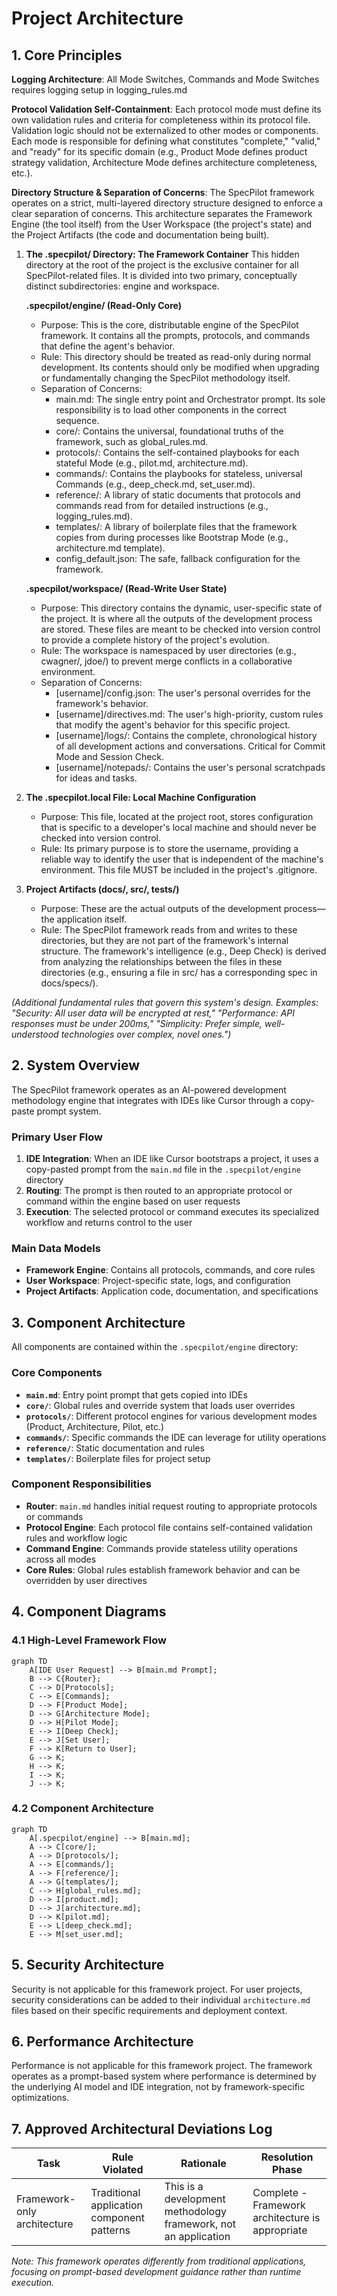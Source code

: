 # Project Architecture

## 1. Core Principles

**Logging Architecture**: All Mode Switches, Commands and Mode Switches requires logging setup in logging_rules.md

**Protocol Validation Self-Containment**: Each protocol mode must define its own validation rules and criteria for completeness within its protocol file. Validation logic should not be externalized to other modes or components. Each mode is responsible for defining what constitutes "complete," "valid," and "ready" for its specific domain (e.g., Product Mode defines product strategy validation, Architecture Mode defines architecture completeness, etc.).

**Directory Structure & Separation of Concerns**: The SpecPilot framework operates on a strict, multi-layered directory structure designed to enforce a clear separation of concerns. This architecture separates the Framework Engine (the tool itself) from the User Workspace (the project's state) and the Project Artifacts (the code and documentation being built).

1. **The .specpilot/ Directory: The Framework Container**
   This hidden directory at the root of the project is the exclusive container for all SpecPilot-related files. It is divided into two primary, conceptually distinct subdirectories: engine and workspace.

   **.specpilot/engine/ (Read-Only Core)**
   - Purpose: This is the core, distributable engine of the SpecPilot framework. It contains all the prompts, protocols, and commands that define the agent's behavior.
   - Rule: This directory should be treated as read-only during normal development. Its contents should only be modified when upgrading or fundamentally changing the SpecPilot methodology itself.
   - Separation of Concerns:
     - main.md: The single entry point and Orchestrator prompt. Its sole responsibility is to load other components in the correct sequence.
     - core/: Contains the universal, foundational truths of the framework, such as global_rules.md.
     - protocols/: Contains the self-contained playbooks for each stateful Mode (e.g., pilot.md, architecture.md).
     - commands/: Contains the playbooks for stateless, universal Commands (e.g., deep_check.md, set_user.md).
     - reference/: A library of static documents that protocols and commands read from for detailed instructions (e.g., logging_rules.md).
     - templates/: A library of boilerplate files that the framework copies from during processes like Bootstrap Mode (e.g., architecture.md template).
     - config_default.json: The safe, fallback configuration for the framework.

   **.specpilot/workspace/ (Read-Write User State)**
   - Purpose: This directory contains the dynamic, user-specific state of the project. It is where all the outputs of the development process are stored. These files are meant to be checked into version control to provide a complete history of the project's evolution.
   - Rule: The workspace is namespaced by user directories (e.g., cwagner/, jdoe/) to prevent merge conflicts in a collaborative environment.
   - Separation of Concerns:
     - [username]/config.json: The user's personal overrides for the framework's behavior.
     - [username]/directives.md: The user's high-priority, custom rules that modify the agent's behavior for this specific project.
     - [username]/logs/: Contains the complete, chronological history of all development actions and conversations. Critical for Commit Mode and Session Check.
     - [username]/notepads/: Contains the user's personal scratchpads for ideas and tasks.

2. **The .specpilot.local File: Local Machine Configuration**
   - Purpose: This file, located at the project root, stores configuration that is specific to a developer's local machine and should never be checked into version control.
   - Rule: Its primary purpose is to store the username, providing a reliable way to identify the user that is independent of the machine's environment. This file MUST be included in the project's .gitignore.

3. **Project Artifacts (docs/, src/, tests/)**
   - Purpose: These are the actual outputs of the development process—the application itself.
   - Rule: The SpecPilot framework reads from and writes to these directories, but they are not part of the framework's internal structure. The framework's intelligence (e.g., Deep Check) is derived from analyzing the relationships between the files in these directories (e.g., ensuring a file in src/ has a corresponding spec in docs/specs/).

*(Additional fundamental rules that govern this system's design. Examples: "Security: All user data will be encrypted at rest," "Performance: API responses must be under 200ms," "Simplicity: Prefer simple, well-understood technologies over complex, novel ones.")*

## 2. System Overview

The SpecPilot framework operates as an AI-powered development methodology engine that integrates with IDEs like Cursor through a copy-paste prompt system.

### Primary User Flow
1. **IDE Integration**: When an IDE like Cursor bootstraps a project, it uses a copy-pasted prompt from the `main.md` file in the `.specpilot/engine` directory
2. **Routing**: The prompt is then routed to an appropriate protocol or command within the engine based on user requests
3. **Execution**: The selected protocol or command executes its specialized workflow and returns control to the user

### Main Data Models
- **Framework Engine**: Contains all protocols, commands, and core rules
- **User Workspace**: Project-specific state, logs, and configuration
- **Project Artifacts**: Application code, documentation, and specifications

## 3. Component Architecture

All components are contained within the `.specpilot/engine` directory:

### Core Components
- **`main.md`**: Entry point prompt that gets copied into IDEs
- **`core/`**: Global rules and override system that loads user overrides
- **`protocols/`**: Different protocol engines for various development modes (Product, Architecture, Pilot, etc.)
- **`commands/`**: Specific commands the IDE can leverage for utility operations
- **`reference/`**: Static documentation and rules
- **`templates/`**: Boilerplate files for project setup

### Component Responsibilities
- **Router**: `main.md` handles initial request routing to appropriate protocols or commands
- **Protocol Engine**: Each protocol file contains self-contained validation rules and workflow logic
- **Command Engine**: Commands provide stateless utility operations across all modes
- **Core Rules**: Global rules establish framework behavior and can be overridden by user directives

## 4. Component Diagrams

### 4.1 High-Level Framework Flow
```mermaid
graph TD
    A[IDE User Request] --> B[main.md Prompt];
    B --> C{Router};
    C --> D[Protocols];
    C --> E[Commands];
    D --> F[Product Mode];
    D --> G[Architecture Mode];
    D --> H[Pilot Mode];
    E --> I[Deep Check];
    E --> J[Set User];
    F --> K[Return to User];
    G --> K;
    H --> K;
    I --> K;
    J --> K;
```

### 4.2 Component Architecture
```mermaid
graph TD
    A[.specpilot/engine] --> B[main.md];
    A --> C[core/];
    A --> D[protocols/];
    A --> E[commands/];
    A --> F[reference/];
    A --> G[templates/];
    C --> H[global_rules.md];
    D --> I[product.md];
    D --> J[architecture.md];
    D --> K[pilot.md];
    E --> L[deep_check.md];
    E --> M[set_user.md];
```

## 5. Security Architecture

Security is not applicable for this framework project. For user projects, security considerations can be added to their individual `architecture.md` files based on their specific requirements and deployment context.

## 6. Performance Architecture

Performance is not applicable for this framework project. The framework operates as a prompt-based system where performance is determined by the underlying AI model and IDE integration, not by framework-specific optimizations.

## 7. Approved Architectural Deviations Log

| Task | Rule Violated | Rationale | Resolution Phase |
|------|---------------|-----------|------------------|
| Framework-only architecture | Traditional application component patterns | This is a development methodology framework, not an application | Complete - Framework architecture is appropriate |

*Note: This framework operates differently from traditional applications, focusing on prompt-based development guidance rather than runtime execution.* 